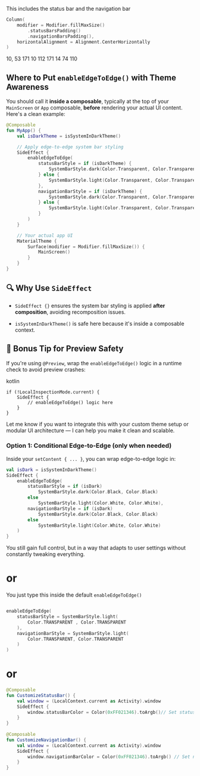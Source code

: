 
This includes the status bar and the navigation bar


```kotlin
Column(  
    modifier = Modifier.fillMaxSize()  
        .statusBarsPadding()  
        .navigationBarsPadding(),  
    horizontalAlignment = Alignment.CenterHorizontally  
)
```

10, 53 171
10 112 171
14 74 110



## Where to Put `enableEdgeToEdge()` with Theme Awareness

You should call it **inside a composable**, typically at the top of your `MainScreen` or `App` composable, **before** rendering your actual UI content. Here's a clean example:



```kotlin
@Composable
fun MyApp() {
    val isDarkTheme = isSystemInDarkTheme()

    // Apply edge-to-edge system bar styling
    SideEffect {
        enableEdgeToEdge(
            statusBarStyle = if (isDarkTheme) {
                SystemBarStyle.dark(Color.Transparent, Color.Transparent)
            } else {
                SystemBarStyle.light(Color.Transparent, Color.Transparent)
            },
            navigationBarStyle = if (isDarkTheme) {
                SystemBarStyle.dark(Color.Transparent, Color.Transparent)
            } else {
                SystemBarStyle.light(Color.Transparent, Color.Transparent)
            }
        )
    }

    // Your actual app UI
    MaterialTheme {
        Surface(modifier = Modifier.fillMaxSize()) {
            MainScreen()
        }
    }
}
```

## 🔍 Why Use `SideEffect`

- `SideEffect {}` ensures the system bar styling is applied **after composition**, avoiding recomposition issues.
    
- `isSystemInDarkTheme()` is safe here because it's inside a composable context.
    

## 🧪 Bonus Tip for Preview Safety

If you're using `@Preview`, wrap the `enableEdgeToEdge()` logic in a runtime check to avoid preview crashes:

kotlin

```
if (!LocalInspectionMode.current) {
    SideEffect {
        // enableEdgeToEdge() logic here
    }
}
```

Let me know if you want to integrate this with your custom theme setup or modular UI architecture — I can help you make it clean and scalable.


### Option 1: Conditional Edge-to-Edge (only when needed)

Inside your `setContent { ... }`, you can wrap edge-to-edge logic in:



```kotlin
val isDark = isSystemInDarkTheme()
SideEffect {
    enableEdgeToEdge(
        statusBarStyle = if (isDark)
            SystemBarStyle.dark(Color.Black, Color.Black)
        else
            SystemBarStyle.light(Color.White, Color.White),
        navigationBarStyle = if (isDark)
            SystemBarStyle.dark(Color.Black, Color.Black)
        else
            SystemBarStyle.light(Color.White, Color.White)
    )
}
```

You still gain full control, but in a way that adapts to user settings without constantly tweaking everything.


# or

You just type this inside the default `enableEdgeToEdge()`

```kotlin

enableEdgeToEdge(  
    statusBarStyle = SystemBarStyle.light(  
        Color.TRANSPARENT , Color.TRANSPARENT  
    ),  
    navigationBarStyle = SystemBarStyle.light(  
        Color.TRANSPARENT, Color.TRANSPARENT  
    )  
)

```

# or

```kotlin
@Composable  
fun CustomizeStatusBar() {  
    val window = (LocalContext.current as Activity).window  
    SideEffect {  
        window.statusBarColor = Color(0xFF021346).toArgb()// Set status bar color  
    }  
}  
  
@Composable  
fun CustomizeNavigationBar() {  
    val window = (LocalContext.current as Activity).window  
    SideEffect {  
        window.navigationBarColor = Color(0xFF021346).toArgb() // Set navigation bar color  
    }  
}
```